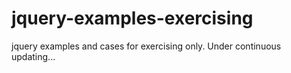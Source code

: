 # jquery-examples-exercising
jquery examples and cases for exercising only. Under continuous updating...

